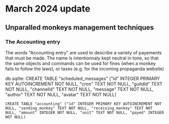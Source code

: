 # March 2024 update

## Unparalled monkeys management techniques

### The Accounting entry

The words "Accounting entry" are used to describe a variety of payements that must be made. The name is intentionnaly kept neutral in tone, so that the same
objects and commands can be used for fines (when a monkey fails to follow the laws), or taxes (e.g. for the incoming propaganda website)

db.sqlite:
	CREATE TABLE "scheduled_messages" ("id" INTEGER PRIMARY KEY AUTOINCREMENT NOT NULL, "cron" TEXT NOT NULL, "guildId" TEXT NOT NULL, "channelId" TEXT NOT NULL, "message" TEXT NOT NULL, "author" TEXT NOT NULL, "avatar" TEXT NOT NULL)

	CREATE TABLE "accounting" ("id" INTEGER PRIMARY KEY AUTOINCREMENT NOT NULL, "sending_monkey" TEXT NOT NULL, "receiving_monkey" TEXT NOT NULL, "amount" INTEGER NOT NULL, "unit" TEXT NOT NULL, "payed" INTEGER NOT NULL)